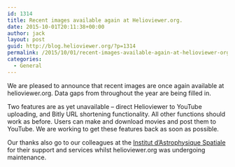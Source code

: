 ```yaml
---
id: 1314
title: Recent images available again at Helioviewer.org.
date: 2015-10-01T20:11:38+00:00
author: jack
layout: post
guid: http://blog.helioviewer.org/?p=1314
permalink: /2015/10/01/recent-images-available-again-at-helioviewer-org/
categories:
  - General
---
```

We are pleased to announce that recent images are once again available at helioviewer.org. Data gaps from throughout the year are being filled in.

Two features are as yet unavailable &#8211; direct Helioviewer to YouTube uploading, and Bitly URL shortening functionality. All other functions should work as before. Users can make and download movies and post them to YouTube. We are working to get these features back as soon as possible.

Our thanks also go to our colleagues at the [Institut d’Astrophysique Spatiale](http://www.ias.u-psud.fr/) for their support and services whilst helioviewer.org was undergoing maintenance.

